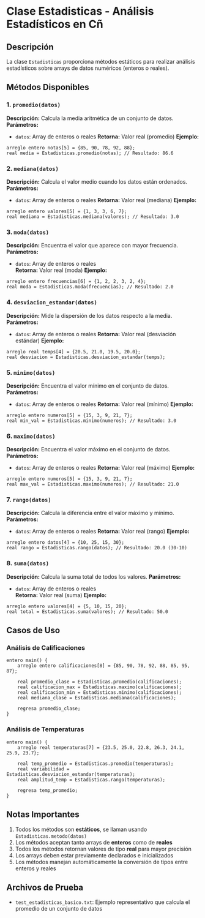 # Clase Estadisticas - Análisis Estadísticos en Cñ

## Descripción
La clase `Estadisticas` proporciona métodos estáticos para realizar análisis estadísticos sobre arrays de datos numéricos (enteros o reales).

## Métodos Disponibles

### 1. `promedio(datos)`
**Descripción:** Calcula la media aritmética de un conjunto de datos.
**Parámetros:** 
- `datos`: Array de enteros o reales
**Retorna:** Valor real (promedio)
**Ejemplo:**
```cñ
arreglo entero notas[5] = {85, 90, 78, 92, 88};
real media = Estadisticas.promedio(notas); // Resultado: 86.6
```

### 2. `mediana(datos)`  
**Descripción:** Calcula el valor medio cuando los datos están ordenados.
**Parámetros:**
- `datos`: Array de enteros o reales
**Retorna:** Valor real (mediana)
**Ejemplo:**
```cñ
arreglo entero valores[5] = {1, 3, 3, 6, 7};
real mediana = Estadisticas.mediana(valores); // Resultado: 3.0
```

### 3. `moda(datos)`
**Descripción:** Encuentra el valor que aparece con mayor frecuencia.
**Parámetros:**
- `datos`: Array de enteros o reales  
**Retorna:** Valor real (moda)
**Ejemplo:**
```cñ
arreglo entero frecuencias[6] = {1, 2, 2, 3, 2, 4};
real moda = Estadisticas.moda(frecuencias); // Resultado: 2.0
```

### 4. `desviacion_estandar(datos)`
**Descripción:** Mide la dispersión de los datos respecto a la media.
**Parámetros:**
- `datos`: Array de enteros o reales
**Retorna:** Valor real (desviación estándar)
**Ejemplo:**
```cñ
arreglo real temps[4] = {20.5, 21.0, 19.5, 20.0};
real desviacion = Estadisticas.desviacion_estandar(temps);
```

### 5. `minimo(datos)`
**Descripción:** Encuentra el valor mínimo en el conjunto de datos.
**Parámetros:**
- `datos`: Array de enteros o reales
**Retorna:** Valor real (mínimo)
**Ejemplo:**
```cñ
arreglo entero numeros[5] = {15, 3, 9, 21, 7};
real min_val = Estadisticas.minimo(numeros); // Resultado: 3.0
```

### 6. `maximo(datos)`
**Descripción:** Encuentra el valor máximo en el conjunto de datos.
**Parámetros:**
- `datos`: Array de enteros o reales
**Retorna:** Valor real (máximo)
**Ejemplo:**
```cñ
arreglo entero numeros[5] = {15, 3, 9, 21, 7};
real max_val = Estadisticas.maximo(numeros); // Resultado: 21.0
```

### 7. `rango(datos)`
**Descripción:** Calcula la diferencia entre el valor máximo y mínimo.
**Parámetros:**
- `datos`: Array de enteros o reales
**Retorna:** Valor real (rango)
**Ejemplo:**
```cñ
arreglo entero datos[4] = {10, 25, 15, 30};
real rango = Estadisticas.rango(datos); // Resultado: 20.0 (30-10)
```

### 8. `suma(datos)`
**Descripción:** Calcula la suma total de todos los valores.
**Parámetros:**
- `datos`: Array de enteros o reales  
**Retorna:** Valor real (suma)
**Ejemplo:**
```cñ
arreglo entero valores[4] = {5, 10, 15, 20};
real total = Estadisticas.suma(valores); // Resultado: 50.0
```

## Casos de Uso

### Análisis de Calificaciones
```cñ
entero main() {
    arreglo entero calificaciones[8] = {85, 90, 78, 92, 88, 85, 95, 87};
    
    real promedio_clase = Estadisticas.promedio(calificaciones);
    real calificacion_max = Estadisticas.maximo(calificaciones); 
    real calificacion_min = Estadisticas.minimo(calificaciones);
    real mediana_clase = Estadisticas.mediana(calificaciones);
    
    regresa promedio_clase;
}
```

### Análisis de Temperaturas
```cñ
entero main() {
    arreglo real temperaturas[7] = {23.5, 25.0, 22.8, 26.3, 24.1, 25.9, 23.7};
    
    real temp_promedio = Estadisticas.promedio(temperaturas);
    real variabilidad = Estadisticas.desviacion_estandar(temperaturas);
    real amplitud_temp = Estadisticas.rango(temperaturas);
    
    regresa temp_promedio;
}
```

## Notas Importantes

1. Todos los métodos son **estáticos**, se llaman usando `Estadisticas.metodo(datos)`
2. Los métodos aceptan tanto arrays de **enteros** como de **reales**
3. Todos los métodos retornan valores de tipo **real** para mayor precisión
4. Los arrays deben estar previamente declarados e inicializados
5. Los métodos manejan automáticamente la conversión de tipos entre enteros y reales

## Archivos de Prueba

- `test_estadisticas_basico.txt`: Ejemplo representativo que calcula el promedio de un conjunto de datos